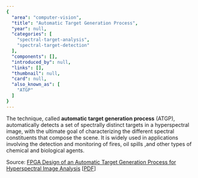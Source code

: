 ```yaml
---
{
  "area": "computer-vision",
  "title": "Automatic Target Generation Process",
  "year": null,
  "categories": [
    "spectral-target-analysis",
    "spectral-target-detection"
  ],
  "components": [],
  "introduced_by": null,
  "links": [],
  "thumbnail": null,
  "card": null,
  "also_known_as": [
    "ATGP"
  ]
}
---
```

The technique, called **automatic target generation process** (ATGP), automatically detects a set of spectrally distinct targets in a hyperspectral image, with the ultimate goal of characterizing the different spectral constituents that compose the scene. It is widely used in applications involving the detection and monitoring of fires, oil spills ,and other types of chemical and biological agents.  

Source: [FPGA Design of an Automatic Target Generation Process for Hyperspectral Image Analysis](https://www.semanticscholar.org/paper/FPGA-Design-of-an-Automatic-Target-Generation-for-Bernab%C3%A9-L%C3%B3pez/8a2e4ef32816bb192945969b7f9db0db6122450e) [[PDF](https://www.umbc.edu/rssipl/people/aplaza/Papers/Conferences/2011.ICPADS.FPGA.pdf)]  

